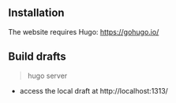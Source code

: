 ## Installation
The website requires Hugo: https://gohugo.io/

## Build drafts
> hugo server

- access the local draft at http://localhost:1313/
